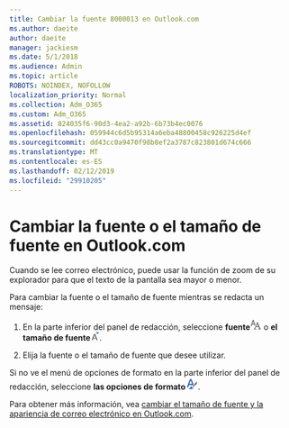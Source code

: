 ```yaml
---
title: Cambiar la fuente 8000013 en Outlook.com
ms.author: daeite
author: daeite
manager: jackiesm
ms.date: 5/1/2018
ms.audience: Admin
ms.topic: article
ROBOTS: NOINDEX, NOFOLLOW
localization_priority: Normal
ms.collection: Adm_O365
ms.custom: Adm_O365
ms.assetid: 824035f6-90d3-4ea2-a92b-6b73b4ec0076
ms.openlocfilehash: 059944c6d5b95314a6eba48800458c926225d4ef
ms.sourcegitcommit: dd43cc0a9470f98b8ef2a3787c823801d674c666
ms.translationtype: MT
ms.contentlocale: es-ES
ms.lasthandoff: 02/12/2019
ms.locfileid: "29910205"
---
```

# <a name="change-font-or-font-size-in-outlookcom"></a>Cambiar la fuente o el tamaño de fuente en Outlook.com

Cuando se lee correo electrónico, puede usar la función de zoom de su explorador para que el texto de la pantalla sea mayor o menor.
  
Para cambiar la fuente o el tamaño de fuente mientras se redacta un mensaje:
  
1. En la parte inferior del panel de redacción, seleccione **fuente**![fuente](media/6d9372e0-cde5-49fc-a457-aafb62255163.png) o **el tamaño de fuente**![icono de tamaño de la fuente](media/9334f617-9593-4bd0-afb1-c53308ad7591.png).
    
2. Elija la fuente o el tamaño de fuente que desee utilizar.
    
Si no ve el menú de opciones de formato en la parte inferior del panel de redacción, seleccione **las opciones de formato**![el formato de icono de opciones de](media/13103798-e3ea-4069-a7a0-63f8903c8c3a.png).
  
Para obtener más información, vea [cambiar el tamaño de fuente y la apariencia de correo electrónico en Outlook.com](https://go.microsoft.com/fwlink/p/?linkid=873130).
  

